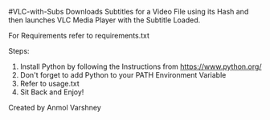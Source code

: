 #VLC-with-Subs
Downloads Subtitles for a Video File using its Hash and then launches VLC Media Player with the Subtitle Loaded.  

For Requirements refer to requirements.txt

Steps:  
1. Install Python by following the Instructions from https://www.python.org/  
2. Don't forget to add Python to your PATH Environment Variable  
3. Refer to usage.txt  
4. Sit Back and Enjoy!  

Created by Anmol Varshney  
